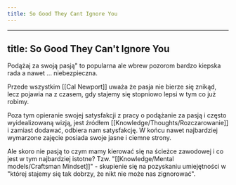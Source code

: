 ```yaml
---
title: So Good They Cant Ignore You
---
```


---
title: So Good They Can't Ignore You
---

Podążaj za swoją pasją" to popularna ale wbrew pozorom bardzo kiepska rada a nawet ... niebezpieczna. 

Przede wszystkim [[Cal Newport]] uważa że pasja nie bierze się znikąd, lecz pojawia na z czasem, gdy stajemy się stopniowo lepsi w tym co już robimy.

Poza tym opieranie swojej satysfakcji z pracy o podążanie za pasją i często wyidealizowaną wizją, jest źródłem [[Knowledge/Thoughts/Rozczarowanie]] i zamiast dodawać, odbiera nam satysfakcję. W końcu nawet najbardziej wymarzone zajęcie posiada swoje jasne i ciemne strony.

Ale skoro nie pasją to czym mamy kierować się na ścieżce zawodowej i co jest w tym najbardziej istotne? Tzw. "[[Knowledge/Mental models/Craftsman Mindset]]" - skupienie się na pozyskaniu umiejętności w "której stajemy się tak dobrzy, że nikt nie może nas zignorować".